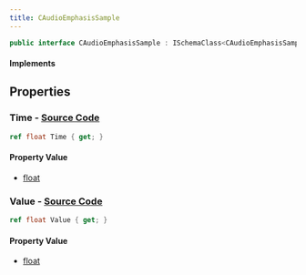 ```yaml
---
title: CAudioEmphasisSample
---
```


```csharp
public interface CAudioEmphasisSample : ISchemaClass<CAudioEmphasisSample>, ISchemaField, ISchemaClass, INativeHandle
```

#### Implements

## Properties

### **Time** - [Source Code](https://github.com/swiftly-solution/swiftlys2/blob/main/managed/src/SwiftlyS2.Generated/Schemas/Interfaces/CAudioEmphasisSample.cs#L16)

```csharp
ref float Time { get; }
```

#### Property Value

- [float](https://learn.microsoft.com/dotnet/api/system.single)

### **Value** - [Source Code](https://github.com/swiftly-solution/swiftlys2/blob/main/managed/src/SwiftlyS2.Generated/Schemas/Interfaces/CAudioEmphasisSample.cs#L18)

```csharp
ref float Value { get; }
```

#### Property Value

- [float](https://learn.microsoft.com/dotnet/api/system.single)


